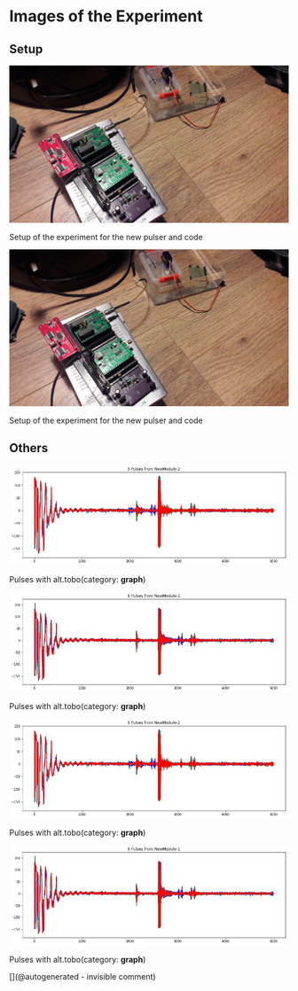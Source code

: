 # Images of the Experiment

## Setup

![](/tobo/alt.tobo/20171001a/20171001_135009.jpg)

Setup of the experiment for the new pulser and code

![](/tobo/alt.tobo/20171001a/20171001_135009.jpg)

Setup of the experiment for the new pulser and code

## Others

![](/tobo/alt.tobo/20171001a/Pulses_NewModule-2.jpg)

Pulses with alt.tobo(category: __graph__)

![](/tobo/alt.tobo/20171001a/Pulses_NewModule-1.jpg)

Pulses with alt.tobo(category: __graph__)

![](/tobo/alt.tobo/20171001a/Pulses_NewModule-2.jpg)

Pulses with alt.tobo(category: __graph__)

![](/tobo/alt.tobo/20171001a/Pulses_NewModule-1.jpg)

Pulses with alt.tobo(category: __graph__)



[](@autogenerated - invisible comment)